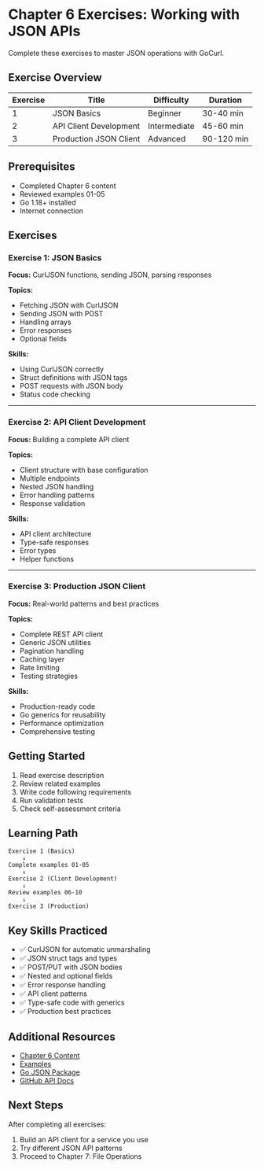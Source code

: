 # Chapter 6 Exercises: Working with JSON APIs

Complete these exercises to master JSON operations with GoCurl.

## Exercise Overview

| Exercise | Title | Difficulty | Duration |
|----------|-------|-----------|----------|
| 1 | JSON Basics | Beginner | 30-40 min |
| 2 | API Client Development | Intermediate | 45-60 min |
| 3 | Production JSON Client | Advanced | 90-120 min |

## Prerequisites

- Completed Chapter 6 content
- Reviewed examples 01-05
- Go 1.18+ installed
- Internet connection

## Exercises

### Exercise 1: JSON Basics
**Focus:** CurlJSON functions, sending JSON, parsing responses

**Topics:**
- Fetching JSON with CurlJSON
- Sending JSON with POST
- Handling arrays
- Error responses
- Optional fields

**Skills:**
- Using CurlJSON correctly
- Struct definitions with JSON tags
- POST requests with JSON body
- Status code checking

---

### Exercise 2: API Client Development
**Focus:** Building a complete API client

**Topics:**
- Client structure with base configuration
- Multiple endpoints
- Nested JSON handling
- Error handling patterns
- Response validation

**Skills:**
- API client architecture
- Type-safe responses
- Error types
- Helper functions

---

### Exercise 3: Production JSON Client
**Focus:** Real-world patterns and best practices

**Topics:**
- Complete REST API client
- Generic JSON utilities
- Pagination handling
- Caching layer
- Rate limiting
- Testing strategies

**Skills:**
- Production-ready code
- Go generics for reusability
- Performance optimization
- Comprehensive testing

## Getting Started

1. Read exercise description
2. Review related examples
3. Write code following requirements
4. Run validation tests
5. Check self-assessment criteria

## Learning Path

```
Exercise 1 (Basics)
    ↓
Complete examples 01-05
    ↓
Exercise 2 (Client Development)
    ↓
Review examples 06-10
    ↓
Exercise 3 (Production)
```

## Key Skills Practiced

- ✅ CurlJSON for automatic unmarshaling
- ✅ JSON struct tags and types
- ✅ POST/PUT with JSON bodies
- ✅ Nested and optional fields
- ✅ Error response handling
- ✅ API client patterns
- ✅ Type-safe code with generics
- ✅ Production best practices

## Additional Resources

- [Chapter 6 Content](../chapter.md)
- [Examples](../examples/)
- [Go JSON Package](https://pkg.go.dev/encoding/json)
- [GitHub API Docs](https://docs.github.com/en/rest)

## Next Steps

After completing all exercises:
1. Build an API client for a service you use
2. Try different JSON API patterns
3. Proceed to Chapter 7: File Operations
